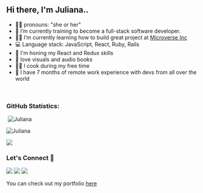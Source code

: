 
## Hi there, I'm Juliana..  
- 👩‍💻 pronouns: "she or her"
- 🔭 I’m currently training to become a full-stack software developer.
- 👩‍🎓 I’m currently learning how to build great project at [Microverse Inc](https://github.com/microverseinc)
- :computer: Language stack: JavaScript, React, Ruby, Rails
- 🌱 I'm honing my React and Redux skills
- :book: love visuals and audio books
- 👩‍🍳 I cook during my free time
- 💪 I have 7 months of remote work experience with devs 
  from all over the world


<!--START_SECTION:waka-->

<!--END_SECTION:waka-->

<br>

<h3 align="left">GitHub Statistics:</h3>

<p align="left">&nbsp;<img src="https://github-readme-stats.vercel.app/api?username=julie-ify&show_icons=true&theme=vue&locale=en" alt="Juliana" /></p>

<p align="left"><img src="https://github-readme-streak-stats.herokuapp.com/?user=julie-ify&theme=vue" alt="Juliana" /></p>

<p align="left"><img src="https://github-readme-stats.vercel.app/api/top-langs/?username=julie-ify&layout=compact&theme=vue"</p>

<h3 align="left">Let's Connect 🤝</h3>
<div align="left">
<a target="_blank"
href="https://www.linkedin.com/in/juliana-ifionu-4a9492212/"><img
src="https://img.shields.io/badge/-LinkedIn-0077b5?style=for-the-badge&logo=LinkedIn&logoColor=white"></img></a> <a target="_blank"
href="mailto:julieifionu@gmail.com"><img
src="https://img.shields.io/badge/-Gmail-D14836?style=for-the-badge&logo=Gmail&logoColor=white"></img></a> <a target="_blank"
href=" https://mobile.twitter.com/juliana_ifionu"><img
src="https://img.shields.io/badge/-Twitter-1DA1F2?style=for-the-badge&logo=Twitter&logoColor=white"></img></a>
<div/>

<p align="left">You can check out my portfolio <a href="https://julie-ify.github.io/Portfolio-Mobile-version/" color="green">here</a></p>

